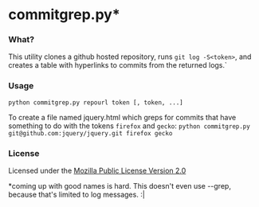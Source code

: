 # commitgrep.py*

### What?

This utility clones a github hosted repository, runs `git log -S<token>`, and creates a table with hyperlinks to commits from the returned logs.`

### Usage
`python commitgrep.py repourl token [, token, ...]`

To create a file named jquery.html which greps for commits that have something to do with the tokens `firefox` and `gecko`:
`python commitgrep.py git@github.com:jquery/jquery.git firefox gecko`

### License

Licensed under the [Mozilla Public License Version 2.0](http://www.mozilla.org/MPL/2.0/)

*coming up with good names is hard. This doesn't even use --grep, because that's limited to log messages. :|